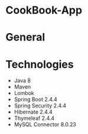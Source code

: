 # CookBook-App
# General


# Technologies
<ul>
  <li>Java 8</li>
  <li>Maven</li>
  <li>Lombok</li>
  <li>Spring Boot 2.4.4</li>
  <li>Spring Security 2.4.4</li>
  <li>Hibernate 2.4.4</li>
  <li>Thymeleaf 2.4.4</li>
  <li>MySQL Connector 8.0.23</li>
</ul>
